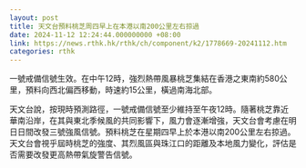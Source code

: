 ```yaml
---
layout: post
title: 天文台預料桃芝周四早上在本港以南200公里左右掠過
date: 2024-11-12 12:24:44.000000000 +08:00
link: https://news.rthk.hk/rthk/ch/component/k2/1778669-20241112.htm
categories: rthk
---
```


一號戒備信號生效。在中午12時，強烈熱帶風暴桃芝集結在香港之東南約580公里，預料向西北偏西移動，時速約15公里，橫過南海北部。

天文台說，按現時預測路徑，一號戒備信號至少維持至午夜12時。隨著桃芝靠近華南沿岸，在其與東北季候風的共同影響下，風力會逐漸增強，天文台會考慮在明日日間改發三號強風信號。預料桃芝在星期四早上於本港以南200公里左右掠過。天文台會視乎屆時桃芝的強度、其烈風區與珠江口的距離及本地風力變化，評估是否需要改發更高熱帶氣旋警告信號。
